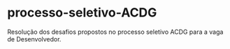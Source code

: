 # processo-seletivo-ACDG
Resolução dos desafios propostos no processo seletivo ACDG para a vaga de Desenvolvedor.
